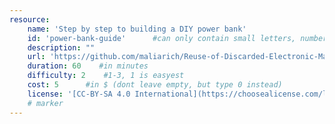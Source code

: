 ```yaml
---
resource:
    name: 'Step by step to building a DIY power bank'
    id: 'power-bank-guide'      #can only contain small letters, numbers, minus and underscore. needs to be the same as the file name
    description: ""
    url: 'https://github.com/maliarich/Reuse-of-Discarded-Electronic-Materials/blob/main/DIY-Power-Bank.md'
    duration: 60    #in minutes
    difficulty: 2    #1-3, 1 is easyest
    cost: 5      #in $ (dont leave empty, but type 0 instead)
    license: '[CC-BY-SA 4.0 International](https://choosealicense.com/licenses/cc-by-sa-4.0/)' #e.g. CC BY-SA 4.0
    # marker
---
```

